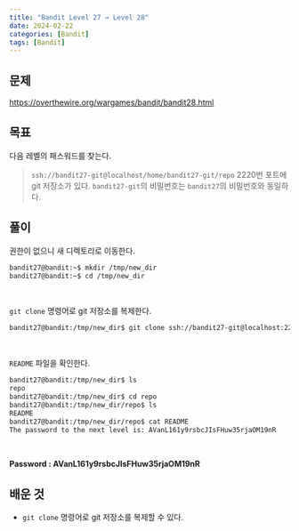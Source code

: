 ```yaml
---
title: "Bandit Level 27 → Level 28"
date: 2024-02-22
categories: [Bandit]
tags: [Bandit]
---
```


## 문제
<https://overthewire.org/wargames/bandit/bandit28.html>

## 목표
다음 레벨의 패스워드를 찾는다.
> `ssh://bandit27-git@localhost/home/bandit27-git/repo` 2220번 포트에 git 저장소가 있다. `bandit27-git`의 비밀번호는 `bandit27`의 비밀번호와 동일하다.



## 풀이

권한이 없으니 새 디렉토리로 이동한다.

```sh
bandit27@bandit:~$ mkdir /tmp/new_dir
bandit27@bandit:~$ cd /tmp/new_dir
```  

&nbsp;  

`git clone` 명령어로 git 저장소를 복제한다.

```sh
bandit27@bandit:/tmp/new_dir$ git clone ssh://bandit27-git@localhost:2220/home/bandit27-git/repo
```  

&nbsp;  

`README` 파일을 확인한다.

```sh
bandit27@bandit:/tmp/new_dir$ ls
repo
bandit27@bandit:/tmp/new_dir$ cd repo
bandit27@bandit:/tmp/new_dir/repo$ ls
README
bandit27@bandit:/tmp/new_dir/repo$ cat README
The password to the next level is: AVanL161y9rsbcJIsFHuw35rjaOM19nR
```  

&nbsp;  

**Password : AVanL161y9rsbcJIsFHuw35rjaOM19nR**

## 배운 것
- `git clone` 명령어로 git 저장소를 복제할 수 있다.
